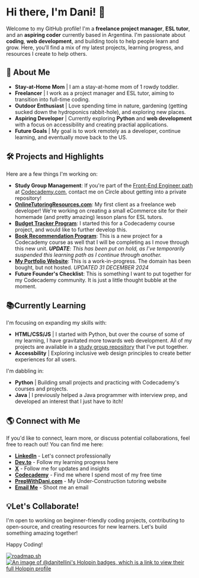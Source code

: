 # Hi there, I'm Dani! 👋

Welcome to my GitHub profile! I'm a **freelance project manager**, **ESL tutor**, and an **aspiring coder** currently based in Argentina. I'm passionate about **coding**, **web development**, and building tools to help people learn and grow. Here, you'll find a mix of my latest projects, learning progress, and resources I create to help others.

## 🌱 About Me

- **Stay-at-Home Mom** | I am a stay-at-home mom of 1 rowdy toddler.
- **Freelancer** | I work as a project manager and ESL tutor, aiming to transition into full-time coding.
- **Outdoor Enthusiast** | Love spending time in nature, gardening (getting sucked down the hydroponics rabbit-hole), and exploring new places.
- **Aspiring Developer** | Currently exploring **Python** and **web development** with a focus on accessibility and creating practial applications.
- **Future Goals** | My goal is to work remotely as a developer, continue learning, and eventually move back to the US.

## 🛠️ Projects and Highlights

Here are a few things I'm working on:

- **Study Group Management**: If you're part of the [Front-End Engineer path](https://www.codecademy.com/learn/paths/front-end-engineer-career-path) at [Codecademy.com](https://www.codecademy.com), contact me on Circle about getting into a private repository!
- **[OnlineTutoringResources.com](https://www.onlinetutoringresources.com)**: My first client as a freelance web developer! We're working on creating a small eCommerce site for their homemade (and pretty amazing) lesson plans for ESL tutors.
- **[Budget Tracker Program](https://github.com/danitellini/Budget-Tracker-Program)**: I started this for a Codecademy course project, and would like to further develop this.
- **[Book Recommendation Program](https://github.com/danitellini/Book-Recommendation-Program)**: This is a new project for a Codecademy course as well that I will be completing as I move through this new unit. ***UPDATE**: This has been put on hold, as I've temporarily suspended this learning path as I continue through another.*
- **[My Portfolio Website](https://danitellini.dev)**: This is a work-in-progress. The domain has been bought, but not hosted. *UPDATED 31 DECEMBER 2024*
- **Future Founder's Checklist**: This is something I want to put together for my Codecademy community. It is just a little thought bubble at the moment.

## 📚Currently Learning

I'm focusing on expanding my skills with:

- **HTML/CSS/JS** | I started with Python, but over the course of some of my learning, I have gravitated more towards web development. All of my projects are available in a [study group repository](https://github.com/danitellini/CodingBuddies) that I've put together.
- **Accessbility** | Exploring inclusive web design principles to create better experiences for all users.

I'm dabbling in:

- **Python** | Building small projects and practicing with Codecademy's courses and projects.
- **Java** | I previously helped a Java programmer with interview prep, and developed an interest that I just have to itch!

## 🌎 Connect with Me

If you'd like to connect, learn more, or discuss potential collaborations, feel free to reach out! You can find me here:

- **[LinkedIn](https://www.linkedin.com/in/danitellini)** - Let's connect professionally
- **[Dev.to](https://dev.to/danitellini)** - Follow my learning progress here
- **[X](https://x.com/DuckieDTellini)** - Follow me for updates and insights
- **[Codecademy](https://www.codecademy.com/profiles/DaniTellini)** - Find me where I spend most of my free time
- **[PrepWithDani.com](https://prepwithdani.com)** - My Under-Construction tutoring website
- **[Email Me](mailto:danit@danitellini.dev)** - Shoot me an email

## 💡Let's Collaborate!

I'm open to working on beginner-friendly coding projects, contributing to open-source, and creating resources for new learners. Let's build something amazing together!

Happy Coding!

[![roadmap.sh](https://roadmap.sh/card/wide/673c9d1639f50dbedc6f323b?variant=dark&roadmaps=frontend)](https://roadmap.sh)
[![An image of @danitellini's Holopin badges, which is a link to view their full Holopin profile](https://holopin.me/danitellini)](https://holopin.io/@danitellini)

<!---
Add Languages/Applications learning/known
--->

<!---
danitellini/danitellini is a ✨ special ✨ repository because its `README.md` (this file) appears on your GitHub profile.
You can click the Preview link to take a look at your changes.
--->
